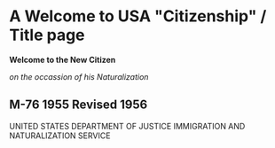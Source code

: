 # A Welcome to USA "Citizenship" / Title page #

**Welcome to the New Citizen**

*on the occassion of his Naturalization*

M-76
1955
Revised 1956
---
UNITED STATES DEPARTMENT OF JUSTICE
IMMIGRATION AND NATURALIZATION SERVICE
